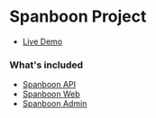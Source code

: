 # Spanboon Project
+ <a href="https://www.spanboon.com" target="_blank">Live Demo</a>

### What's included
+ [Spanboon API](https://github.com/kaogeek/spanboon/tree/main/api-spanboon)
+ [Spanboon Web](https://github.com/kaogeek/spanboon/tree/main/web-spanboon) 
+ [Spanboon Admin](https://github.com/kaogeek/spanboon/tree/main/admin-spanboon)

